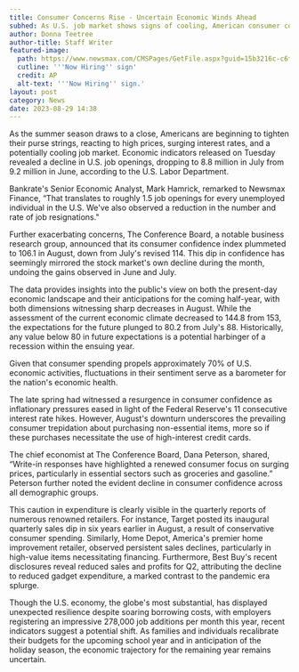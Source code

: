 ```yaml
---
title: Consumer Concerns Rise - Uncertain Economic Winds Ahead
subhed: As U.S. job market shows signs of cooling, American consumer confidence dips amidst inflation and high interest rates.
author: Donna Teetree
author-title: Staff Writer
featured-image: 
  path: https://www.newsmax.com/CMSPages/GetFile.aspx?guid=15b3216c-c6ff-4f5a-82e9-b57ec80db7d1&SiteName=Newsmax&maxsidesize=600
  cutline: '''Now Hiring'' sign'
  credit: AP
  alt-text: '''Now Hiring'' sign.'
layout: post
category: News
date: 2023-08-29 14:38
---
```


As the summer season draws to a close, Americans are beginning to tighten their purse strings, reacting to high prices, surging interest rates, and a potentially cooling job market. Economic indicators released on Tuesday revealed a decline in U.S. job openings, dropping to 8.8 million in July from 9.2 million in June, according to the U.S. Labor Department.

Bankrate's Senior Economic Analyst, Mark Hamrick, remarked to Newsmax Finance, “That translates to roughly 1.5 job openings for every unemployed individual in the U.S. We've also observed a reduction in the number and rate of job resignations."

Further exacerbating concerns, The Conference Board, a notable business research group, announced that its consumer confidence index plummeted to 106.1 in August, down from July's revised 114. This dip in confidence has seemingly mirrored the stock market's own decline during the month, undoing the gains observed in June and July.

The data provides insights into the public's view on both the present-day economic landscape and their anticipations for the coming half-year, with both dimensions witnessing sharp decreases in August. While the assessment of the current economic climate decreased to 144.8 from 153, the expectations for the future plunged to 80.2 from July's 88. Historically, any value below 80 in future expectations is a potential harbinger of a recession within the ensuing year.

Given that consumer spending propels approximately 70% of U.S. economic activities, fluctuations in their sentiment serve as a barometer for the nation's economic health.

The late spring had witnessed a resurgence in consumer confidence as inflationary pressures eased in light of the Federal Reserve's 11 consecutive interest rate hikes. However, August's downturn underscores the prevailing consumer trepidation about purchasing non-essential items, more so if these purchases necessitate the use of high-interest credit cards.

The chief economist at The Conference Board, Dana Peterson, shared, “Write-in responses have highlighted a renewed consumer focus on surging prices, particularly in essential sectors such as groceries and gasoline.” Peterson further noted the evident decline in consumer confidence across all demographic groups.

This caution in expenditure is clearly visible in the quarterly reports of numerous renowned retailers. For instance, Target posted its inaugural quarterly sales dip in six years earlier in August, a result of conservative consumer spending. Similarly, Home Depot, America's premier home improvement retailer, observed persistent sales declines, particularly in high-value items necessitating financing. Furthermore, Best Buy's recent disclosures reveal reduced sales and profits for Q2, attributing the decline to reduced gadget expenditure, a marked contrast to the pandemic era splurge.

Though the U.S. economy, the globe's most substantial, has displayed unexpected resilience despite soaring borrowing costs, with employers registering an impressive 278,000 job additions per month this year, recent indicators suggest a potential shift. As families and individuals recalibrate their budgets for the upcoming school year and in anticipation of the holiday season, the economic trajectory for the remaining year remains uncertain.
